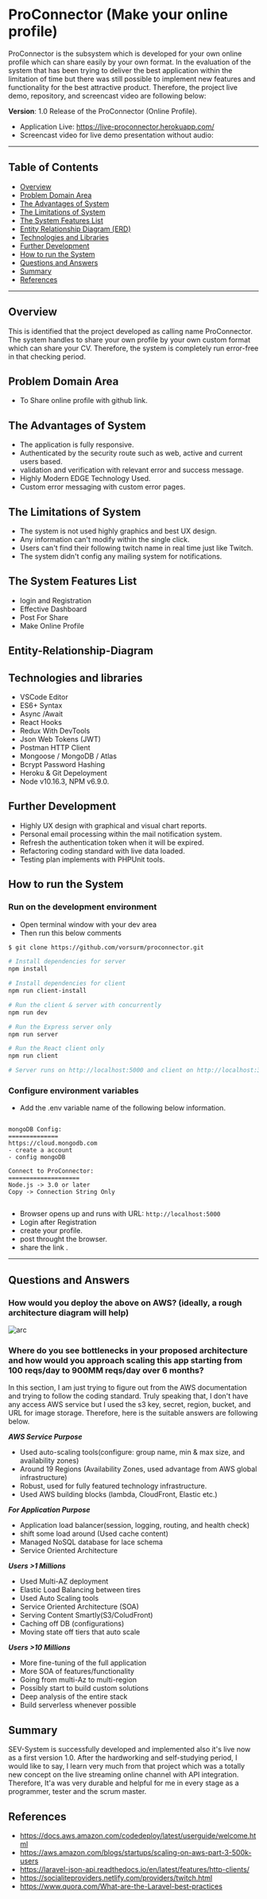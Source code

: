 # ProConnector (Make your online profile)

ProConnector is the subsystem which is developed for your own online profile which can share easily by your own format. In the evaluation of the system that has been trying to deliver the best application within the limitation of time but there was still possible to implement new features and functionality for the best attractive product. Therefore, the project live demo, repository, and screencast video are following below:

**Version**: 1.0 Release of the ProConnector (Online Profile).

- Application Live: https://live-proconnector.herokuapp.com/
- Screencast video for live demo presentation without audio:
  <!-- <a href="https://www.useloom.com/share/5e7a93bd7aa64fc7b55a33b70b19a0e8"><img src="screencast_video.jpg" border="10" alt="SEV_System_Live_Demo" width="560" height="315" /></a> -->

---

## Table of Contents

- [Overview](#overview)
- [Problem Domain Area](#problem-Domain-Area)
- [The Advantages of System](#The-Advantages-of-System)
- [The Limitations of System](#The-Limitations-of-System)
- [The System Features List](#system-features-list)
- [Entity Relationship Diagram (ERD)](#Entity-Relationship-Diagram)
- [Technologies and Libraries](#technologies-and-libraries)
- [Further Development](#further-development)
- [How to run the System](#how-to-run-the-system)
- [Questions and Answers](#questions-and-answers)
- [Summary](#summary)
- [References](#references)

---

## Overview

This is identified that the project developed as calling name ProConnector. The system handles to share your own profile by your own custom format which can share your CV. Therefore, the system is completely run error-free in that checking period.

## Problem Domain Area

- To Share online profile with github link.

## The Advantages of System

- The application is fully responsive.
- Authenticated by the security route such as web, active and current users based.
- validation and verification with relevant error and success message.
- Highly Modern EDGE Technology Used.
- Custom error messaging with custom error pages.

## The Limitations of System

- The system is not used highly graphics and best UX design.
- Any information can't modify within the single click.
- Users can't find their following twitch name in real time just like Twitch.
- The system didn't config any mailing system for notifications.

## The System Features List

- login and Registration
- Effective Dashboard
- Post For Share
- Make Online Profile

## Entity-Relationship-Diagram

<!-- ![arc](erd_diagram.jpg?raw=true 'ERD_Diagram') -->

## Technologies and libraries

- VSCode Editor
- ES6+ Syntax
- Async /Await
- React Hooks
- Redux With DevTools
- Json Web Tokens (JWT)
- Postman HTTP Client
- Mongoose / MongoDB / Atlas
- Bcrypt Password Hashing
- Heroku & Git Depeloyment
- Node v10.16.3, NPM v6.9.0.

## Further Development

- Highly UX design with graphical and visual chart reports.
- Personal email processing within the mail notification system.
- Refresh the authentication token when it will be expired.
- Refactoring coding standard with live data loaded.
- Testing plan implements with PHPUnit tools.

## How to run the System

### Run on the development environment

- Open terminal window with your dev area
- Then run this below comments

```sh
$ git clone https://github.com/vorsurm/proconnector.git

# Install dependencies for server
npm install

# Install dependencies for client
npm run client-install

# Run the client & server with concurrently
npm run dev

# Run the Express server only
npm run server

# Run the React client only
npm run client

# Server runs on http://localhost:5000 and client on http://localhost:3000

```

### Configure environment variables

- Add the .env variable name of the following below information.

```

mongoDB Config:
==============
https://cloud.mongodb.com
- create a account
- config mongoDB

Connect to ProConnector:
====================
Node.js -> 3.0 or later
Copy -> Connection String Only


```

- Browser opens up and runs with URL: `http://localhost:5000`
- Login after Registration
- create your profile.
- post throught the browser.
- share the link .

---

## Questions and Answers

### How would you deploy the above on AWS? (ideally, a rough architecture diagram will help)

![arc](aws_deploy_diagram.jpg?raw=true 'Architecture')

### Where do you see bottlenecks in your proposed architecture and how would you approach scaling this app starting from 100 reqs/day to 900MM reqs/day over 6 months?

In this section, I am just trying to figure out from the AWS documentation and trying to follow the coding standard. Truly speaking that, I don't have any access AWS service but I used the s3 key, secret, region, bucket, and URL for image storage. Therefore, here is the suitable answers are following below.

**_AWS Service Purpose_**

- Used auto-scaling tools(configure: group name, min & max size, and availability zones)
- Around 19 Regions (Availability Zones, used advantage from AWS global infrastructure)
- Robust, used for fully featured technology infrastructure.
- Used AWS building blocks (lambda, CloudFront, Elastic etc.)

**_For Application Purpose_**

- Application load balancer(session, logging, routing, and health check)
- shift some load around (Used cache content)
- Managed NoSQL database for lace schema
- Service Oriented Architecture

**_Users >1 Millions_**

- Used Multi-AZ deployment
- Elastic Load Balancing between tires
- Used Auto Scaling tools
- Service Oriented Architecture (SOA)
- Serving Content Smartly(S3/ColudFront)
- Caching off DB (configurations)
- Moving state off tiers that auto scale

**_Users >10 Millions_**

- More fine-tuning of the full application
- More SOA of features/functionality
- Going from multi-Az to multi-region
- Possibly start to build custom solutions
- Deep analysis of the entire stack
- Build serverless whenever possible

## Summary

SEV-System is successfully developed and implemented also it's live now as a first version 1.0. After the hardworking and self-studying period, I would like to say, I learn very much from that project which was a totally new concept on the live streaming online channel with API integration. Therefore, It'a was very durable and helpful for me in every stage as a programmer, tester and the scrum master.

## References

- https://docs.aws.amazon.com/codedeploy/latest/userguide/welcome.html
- https://aws.amazon.com/blogs/startups/scaling-on-aws-part-3-500k-users
- https://laravel-json-api.readthedocs.io/en/latest/features/http-clients/
- https://socialiteproviders.netlify.com/providers/twitch.html
- https://www.quora.com/What-are-the-Laravel-best-practices
